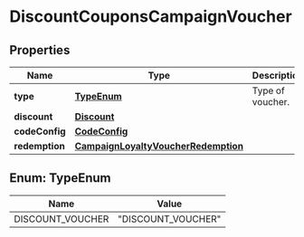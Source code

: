 

# DiscountCouponsCampaignVoucher


## Properties

| Name | Type | Description | Notes |
|------------ | ------------- | ------------- | -------------|
|**type** | [**TypeEnum**](#TypeEnum) | Type of voucher. |  |
|**discount** | [**Discount**](Discount.md) |  |  |
|**codeConfig** | [**CodeConfig**](CodeConfig.md) |  |  [optional] |
|**redemption** | [**CampaignLoyaltyVoucherRedemption**](CampaignLoyaltyVoucherRedemption.md) |  |  [optional] |



## Enum: TypeEnum

| Name | Value |
|---- | -----|
| DISCOUNT_VOUCHER | &quot;DISCOUNT_VOUCHER&quot; |



